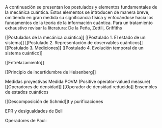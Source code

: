 A continuación se presentan los postulados y elementos fundamentales de la mecánica cuántica. Estos elementos se introducen de manera breve, omitiendo en gran medida su significancia física y enfocándose hacia los fundamentos de la teoría de la información cuántica.
Para un tratamiento exhaustivo revisar la literatura: De la Peña, Zettili, Griffiths

[[Postulados de la mecánica cuántica]]
	[[Postulado 1. El estado de un sistema]]
	[[Postulado 2. Representación de observables cuánticos]]
	[[Postulado 3. Mediciones]]
	[[Postulado 4. Evolución temporal de un sistema cuántico]]

[[Entrelazamiento]]

[[Principio de incertidumbre de Heisenberg]]

Medidas proyectivas
Medida POVM (Positive operator-valued measure) 
[[Operadores de densidad]]
	[[Operador de densidad reducido]]
	Ensembles de estados cuánticos

[[Descomposición de Schmid]]t y purificaciones

EPR y desigualdades de Bell

Operadores de Pauli



